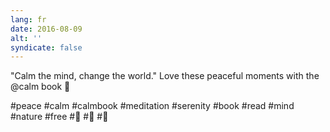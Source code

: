 ```yaml
---
lang: fr
date: 2016-08-09
alt: ''
syndicate: false
---
```


"Calm the mind, change the world." Love these peaceful moments with the @calm book 📘

#peace #calm #calmbook #meditation #serenity #book #read #mind #nature #free #📘 #📙 #📗
